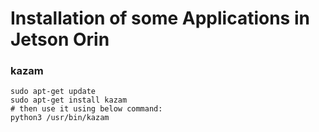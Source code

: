 # Installation of some Applications in Jetson Orin

### kazam 
```
sudo apt-get update
sudo apt-get install kazam 
# then use it using below command: 
python3 /usr/bin/kazam
```